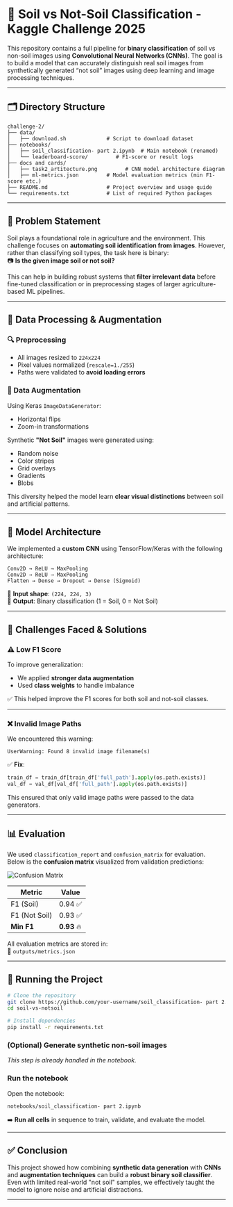 
# 🌱 Soil vs Not-Soil Classification - Kaggle Challenge 2025

This repository contains a full pipeline for **binary classification** of soil vs non-soil images using **Convolutional Neural Networks (CNNs)**. The goal is to build a model that can accurately distinguish real soil images from synthetically generated “not soil” images using deep learning and image processing techniques.

---

## 🗂️ Directory Structure

```
challenge-2/
├── data/
│   ├── download.sh             # Script to download dataset
├── notebooks/
│   ├── soil_classification- part 2.ipynb  # Main notebook (renamed)
│   └── leaderboard-score/         # F1-score or result logs
├── docs and cards/
│   ├── task2_artitecture.png         # CNN model architecture diagram
│   ├── ml-metrics.json         # Model evaluation metrics (min F1-score etc.)
├── README.md                   # Project overview and usage guide
└── requirements.txt            # List of required Python packages

```

---

## 📌 Problem Statement

Soil plays a foundational role in agriculture and the environment. This challenge focuses on **automating soil identification from images**. However, rather than classifying soil types, the task here is binary:  
📷 **Is the given image soil or not soil?**

This can help in building robust systems that **filter irrelevant data** before fine-tuned classification or in preprocessing stages of larger agriculture-based ML pipelines.

---

## 🔄 Data Processing & Augmentation

### 🔍 Preprocessing
- All images resized to `224x224`
- Pixel values normalized (`rescale=1./255`)
- Paths were validated to **avoid loading errors**

### 🎨 Data Augmentation
Using Keras `ImageDataGenerator`:
- Horizontal flips
- Zoom-in transformations

Synthetic **"Not Soil"** images were generated using:
- Random noise
- Color stripes
- Grid overlays
- Gradients
- Blobs

This diversity helped the model learn **clear visual distinctions** between soil and artificial patterns.

---

## 🧠 Model Architecture

We implemented a **custom CNN** using TensorFlow/Keras with the following architecture:

```
Conv2D → ReLU → MaxPooling  
Conv2D → ReLU → MaxPooling  
Flatten → Dense → Dropout → Dense (Sigmoid)
```

📐 **Input shape**: `(224, 224, 3)`  
🧮 **Output**: Binary classification (1 = Soil, 0 = Not Soil)

---

## 🚧 Challenges Faced & Solutions

### ⚠️ Low F1 Score  
To improve generalization:
- We applied **stronger data augmentation**
- Used **class weights** to handle imbalance

✅ This helped improve the F1 scores for both soil and not-soil classes.

---

### ❌ Invalid Image Paths  
We encountered this warning:  
```
UserWarning: Found 8 invalid image filename(s)
```

✅ **Fix**:
```python
train_df = train_df[train_df['full_path'].apply(os.path.exists)]
val_df = val_df[val_df['full_path'].apply(os.path.exists)]
```

This ensured that only valid image paths were passed to the data generators.

---

## 📊 Evaluation

We used `classification_report` and `confusion_matrix` for evaluation.  
Below is the **confusion matrix** visualized from validation predictions:

![Confusion Matrix](outputs/confusion_matrix.png)

| Metric         | Value   |
|----------------|---------|
| F1 (Soil)      | 0.94 ✅ |
| F1 (Not Soil)  | 0.93 ✅ |
| **Min F1**     | **0.93** 🔥 |

All evaluation metrics are stored in:  
📄 `outputs/metrics.json`

---

## 🚀 Running the Project

```bash
# Clone the repository
git clone https://github.com/your-username/soil_classification- part 2.git
cd soil-vs-notsoil

# Install dependencies
pip install -r requirements.txt
```

### (Optional) Generate synthetic non-soil images  
*This step is already handled in the notebook.*

### Run the notebook
Open the notebook:

```
notebooks/soil_classification- part 2.ipynb
```

➡️ **Run all cells** in sequence to train, validate, and evaluate the model.

---

## ✅ Conclusion

This project showed how combining **synthetic data generation** with **CNNs** and **augmentation techniques** can build a **robust binary soil classifier**. Even with limited real-world "not soil" samples, we effectively taught the model to ignore noise and artificial distractions.

---

